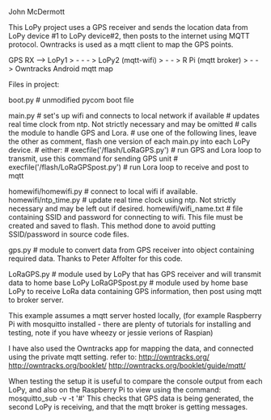 John McDermott


This LoPy project uses a GPS receiver and sends the location data from LoPy device #1 to LoPy device#2, then posts to the internet using MQTT protocol.  Owntracks is used as a mqtt client to map the GPS points.


GPS RX --> LoPy1 > - - - >  LoPy2 (mqtt-wifi) > - - > R Pi (mqtt broker) > - - > Owntracks Android mqtt map


Files in project:

boot.py   # unmodified pycom boot file

main.py   # set's up wifi and connects to local network if available
          # updates real time clock from ntp.  Not strictly necessary and may be omitted
          # calls the module to handle GPS and Lora.
          # use one of the following lines, leave the other as comment, flash one version of each main.py into each LoPy device.
          # either:
          # execfile('/flash/LoRaGPS.py')      			# run GPS and Lora loop to transmit, use this command for sending GPS unit
          # execfile('/flash/LoRaGPSpost.py')			# run Lora loop to receive and post to mqtt

homewifi/homewifi.py  # connect to local wifi if available.
homewifi/ntp_time.py  # update real time clock using ntp.  Not strictly necessary and may be left out if desired.
homewifi/wifi_name.txt  # file containing SSID and password for connecting to wifi.  This file must be created and saved to flash.  This method done to avoid putting SSID/password in source code files.

gps.py    # module to convert data from GPS receiver into object containing required data.  Thanks to Peter Affolter for this code.

LoRaGPS.py  # module used by LoPy that has GPS receiver and will transmit data to home base LoPy
LoRaGPSpost.py  # module used by home base LoPy to receive LoRa data containing GPS information, then post using mqtt to broker server.


This example assumes a mqtt server hosted locally, (for example Raspberry Pi with mosquitto installed - there are plenty of tutorials for installing and testing, note if you have wheezy or jessie verions of Raspian)

I have also used the Owntracks app for mapping the data, and connected using the private mqtt setting.
refer to:
http://owntracks.org/
http://owntracks.org/booklet/
http://owntracks.org/booklet/guide/mqtt/

When testing the setup it is useful to compare the console output from each LoPy, and also on the Raspberry Pi to view using the command:  mosquitto_sub -v -t '#'
This checks that GPS data is being generated, the second LoPy is receiving, and that the mqtt broker is getting messages.
